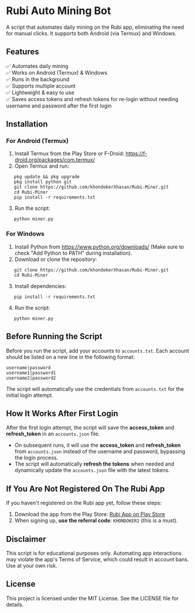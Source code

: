 # Rubi Auto Mining Bot

A script that automates daily mining on the Rubi app, eliminating the need for manual clicks. It supports both Android (via Termux) and Windows.


## Features
✅ Automates daily mining  
✅ Works on Android (Termux) & Windows  
✅ Runs in the background  
✅ Supports multiple account   
✅ Lightweight & easy to use  
✅ Saves access tokens and refresh tokens for re-login without needing username and password after the first login

## Installation  

### For Android (Termux)  

1. Install Termux from the Play Store or F-Droid: https://f-droid.org/packages/com.termux/  
2. Open Termux and run:  
```
   pkg update && pkg upgrade  
   pkg install python git  
   git clone https://github.com/khondokerXhasan/Rubi-Miner.git  
   cd Rubi-Miner
   pip install -r requirements.txt  
```
3. Run the script:  
```
   python miner.py  
```

### For Windows  

1. Install Python from https://www.python.org/downloads/ (Make sure to check "Add Python to PATH" during installation).  
2. Download or clone the repository:  
```
   git clone https://github.com/khondokerXhasan/Rubi-Miner.git  
   cd Rubi-Miner  
```
3. Install dependencies:  
```
   pip install -r requirements.txt  
````
4. Run the script:  
```
   python miner.py
```

## Before Running the Script  
Before you run the script, add your accounts to `accounts.txt`. Each account should be listed on a new line in the following format:
```
username|password
username1|password1
username2|password2
```
The script will automatically use the credentials from `accounts.txt` for the initial login attempt.

## How It Works After First Login  
After the first login attempt, the script will save the **access_token** and **refresh_token** in an `accounts.json` file. 

- On subsequent runs, it will use the **access_token** and **refresh_token** from `accounts.json` instead of the username and password, bypassing the login process.
- The script will automatically **refresh the tokens** when needed and dynamically update the `accounts.json` file with the latest tokens.


## If You Are Not Registered On The Rubi App  
If you haven't registered on the Rubi app yet, follow these steps:  
1. Download the app from the Play Store: [Rubi App on Play Store](https://play.google.com/store/apps/details?id=com.nemoholding.android.rubi)  
2. When signing up, **use the referral code**: `KHONDOKER2` (this is a must).


## Disclaimer  
This script is for educational purposes only. Automating app interactions may violate the app's Terms of Service, which could result in account bans. Use at your own risk.  


## License  
This project is licensed under the MIT License. See the LICENSE file for details.
